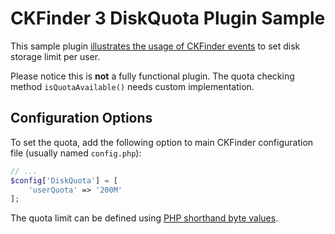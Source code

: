 # CKFinder 3 DiskQuota Plugin Sample

This sample plugin [illustrates the usage of CKFinder events](https://ckeditor.com/docs/ckfinder/ckfinder3-php/howto.html#howto_disk_quota) to set disk storage limit per user.

Please notice this is **not** a fully functional plugin. The quota checking method `isQuotaAvailable()` needs custom implementation.

## Configuration Options

To set the quota, add the following option to main CKFinder configuration file (usually named `config.php`):

```php
// ...
$config['DiskQuota'] = [
    'userQuota' => '200M'
];
```

The quota limit can be defined using [PHP shorthand byte values](http://php.net/manual/pl/faq.using.php#faq.using.shorthandbytes).
